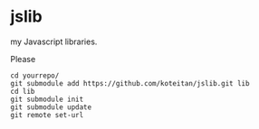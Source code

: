 # jslib
my Javascript libraries.

Please
```shell
cd yourrepo/
git submodule add https://github.com/koteitan/jslib.git lib
cd lib
git submodule init
git submodule update
git remote set-url 
```
